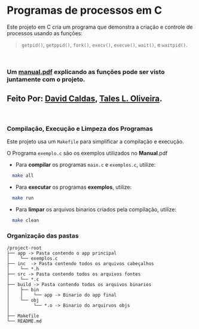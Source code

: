 # Programas de processos em C

Este projeto em C cria um programa que demonstra a criação e controle de processos usando as funções:

> `getpid()`, `getppid()`, `fork()`, `execv()`, `execve()`, `wait()`, e `waitpid()`.

<br>

### Um [manual.pdf](./Manual.pdf) explicando as funções pode ser visto juntamente com o projeto.

## Feito Por: [David Caldas](https://github.com/caldasdv), [Tales L. Oliveira](https://github.com/TalesLimaOliveira).

<br>

### Compilação, Execução e Limpeza dos Programas

Este projeto usa um `Makefile` para simplificar a compilação e execução.

O Programa `exemplo.c` são os exemplos utilizados no **Manual**.pdf

- Para **compilar** os programas `main.c` e `exemplos.c`, utilize:
```bash
  make all
```

- Para **executar** os programas **exemplos**, utilize:
```bash
  make run
```

- Para **limpar** os arquivos binarios criados pela compilação, utilize:
```bash
  make clean
```

### Organização das pastas

    /project-root
    ├── app -> Pasta contendo o app principal
    │    └── exemplos.c
    ├── inc  -> Pasta contendo todos os arquivos cabeçalhos
    │    └── *.h  
    ├── src -> Pasta contendo todos os arquivos fontes
    │    └── *.c
    ├── build -> Pasta contendo todos os arquivos binarios
    │    ├── bin
    │    │    └── app -> Binario do app final
    │    └── obj
    │         └── *.o -> Binario do arquirvos objs
    │  
    ├── Makefile
    └── README.md
